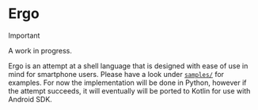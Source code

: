 # Ergo

> [!IMPORTANT]
> A work in progress.

Ergo is an attempt at a shell language that is designed with ease of use in mind
for smartphone users. Please have a look under [`samples/`](samples/) for
examples. For now the implementation will be done in Python, however if the
attempt succeeds, it will eventually will be ported to Kotlin for use with
Android SDK.
